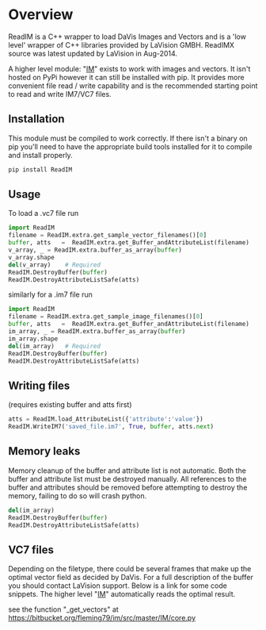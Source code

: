 Overview
========

ReadIM is a C++ wrapper to load DaVis Images and Vectors and is a 'low level' wrapper of C++ libraries provided by LaVision GMBH.
ReadIMX source was latest updated by LaVision in Aug-2014.

A higher level module: "[IM](https://bitbucket.org/fleming79/im)" exists to work with images and vectors. It isn't hosted on PyPi however it can still be installed with pip. It provides more convenient file read / write capability and is the recommended starting point to read and write IM7/VC7 files.

Installation
------------

This module must be compiled to work correctly. If there isn't a binary on pip you'll need to have the appropriate build tools installed for it to compile and install properly.

```python
pip install ReadIM
```

Usage
-----

To load a .vc7 file run

```python
import ReadIM
filename = ReadIM.extra.get_sample_vector_filenames()[0]
buffer, atts   =  ReadIM.extra.get_Buffer_andAttributeList(filename)
v_array, _ = ReadIM.extra.buffer_as_array(buffer)
v_array.shape
del(v_array)    # Required
ReadIM.DestroyBuffer(buffer)
ReadIM.DestroyAttributeListSafe(atts)
```

similarly for a .im7 file run

```python
import ReadIM
filename = ReadIM.extra.get_sample_image_filenames()[0]
buffer, atts   =  ReadIM.extra.get_Buffer_andAttributeList(filename)
im_array, _ = ReadIM.extra.buffer_as_array(buffer)
im_array.shape
del(im_array)   # Required
ReadIM.DestroyBuffer(buffer)
ReadIM.DestroyAttributeListSafe(atts)
```

Writing files
-------------

(requires existing buffer and atts first)

```python
atts = ReadIM.load_AttributeList({'attribute':'value'})
ReadIM.WriteIM7('saved_file.im7', True, buffer, atts.next)
```

Memory leaks
-------------

Memory cleanup of the buffer and attribute list is not automatic. Both the buffer and attribute list must be destroyed manually. All
references to the buffer and attributes should be removed before attempting to destroy the memory, failing to do so will crash python.

```python
del(im_array)
ReadIM.DestroyBuffer(buffer)
ReadIM.DestroyAttributeListSafe(atts)
```

VC7 files
---------

Depending on the filetype, there could be several frames that make up the optimal vector field as decided by DaVis. For a full description of the buffer you should contact LaVision support. Below is a link for some code snippets. The higher level "[IM](https://bitbucket.org/fleming79/im)" automatically reads the optimal result.

see the function "_get_vectors" at https://bitbucket.org/fleming79/im/src/master/IM/core.py

